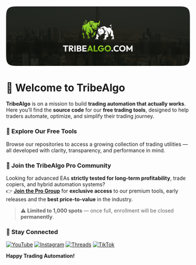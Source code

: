 ![TribeAlgo Thumbnail](thumbnail.png)

# 👋 Welcome to **TribeAlgo**

**TribeAlgo** is on a mission to build **trading automation that actually works**.  
Here you’ll find the **source code** for our **free trading tools**, designed to help traders automate, optimize, and simplify their trading journey.

### 🚀 Explore Our Free Tools

Browse our repositories to access a growing collection of trading utilities — all developed with clarity, transparency, and performance in mind.

### 💎 Join the TribeAlgo Pro Community

Looking for advanced EAs **strictly tested for long-term profitability**, trade copiers, and hybrid automation systems?  
👉 [**Join the Pro Group**](https://tribealgo.com/pro) for **exclusive access** to our premium tools, early releases and the **best price-to-value** in the industry.

> ⚠️ **Limited to 1,000 spots** — once full, enrollment will be closed **permanently**.

### 💬 Stay Connected

[![YouTube](https://img.shields.io/badge/YouTube-0A0A0A?logo=youtube)](https://tribealgo.com.com/youtube)
[![Instagram](https://img.shields.io/badge/Instagram-0A0A0A?logo=instagram)](https://tribealgo.com.com/instagram)
[![Threads](https://img.shields.io/badge/Threads-0A0A0A?logo=threads)](https://tribealgo.com.com/threads)
[![TikTok](https://img.shields.io/badge/TikTok-0A0A0A?logo=tiktok)](https://tribealgo.com.com/tiktok)

**Happy Trading Automation!**
